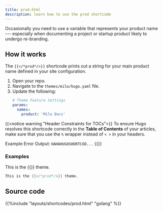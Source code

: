 ```yaml
---
title: prod.html
description: learn how to use the prod shortcode
---
```


Occasionally you need to use a variable that represents your product name --- especially when documenting a project or startup product likely to undergo re-branding.

## How it works 

The `{{</*prod*/>}}` shortcode prints out a string for your main product name defined in your site configuration. 

1. Open your repo.
2. Navigate to the `themes/milo/hugo.yaml` file.
3. Update the following:
   ```yaml
   # Theme Feature Settings
   params: 
     names:
       product: 'Milo Docs'
   ```

{{<notice warning "Header Constraints for TOCs">}}
To ensure Hugo resolves this shortcode correctly in the **Table of Contents** of your articles, make sure that you use the `%` wrapper instead of `< >` in your headers.

Example Error Output: `HAHAHUGOSHORTCOD...`
{{</notice>}}

### Examples

This is the {{<prod>}} theme.

```s
This is the {{</*prod*/>}} theme.
```

## Source code 

{{%include "layouts/shortcodes/prod.html" "golang" %}}
